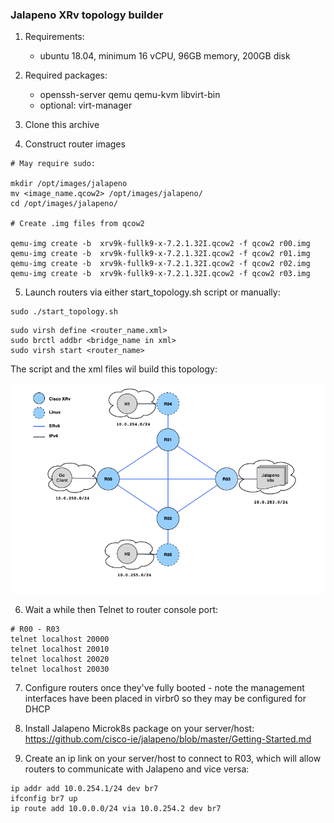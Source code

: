 ### Jalapeno XRv topology builder

1. Requirements: 
    * ubuntu 18.04, minimum 16 vCPU, 96GB memory, 200GB disk

2. Required packages:
    * openssh-server qemu qemu-kvm libvirt-bin
    * optional: virt-manager

3. Clone this archive

4. Construct router images
```
# May require sudo:

mkdir /opt/images/jalapeno
mv <image_name.qcow2> /opt/images/jalapeno/
cd /opt/images/jalapeno/

# Create .img files from qcow2

qemu-img create -b  xrv9k-fullk9-x-7.2.1.32I.qcow2 -f qcow2 r00.img
qemu-img create -b  xrv9k-fullk9-x-7.2.1.32I.qcow2 -f qcow2 r01.img
qemu-img create -b  xrv9k-fullk9-x-7.2.1.32I.qcow2 -f qcow2 r02.img
qemu-img create -b  xrv9k-fullk9-x-7.2.1.32I.qcow2 -f qcow2 r03.img

```

5. Launch routers via either start_topology.sh script or manually:

```
sudo ./start_topology.sh
```
```
sudo virsh define <router_name.xml>
sudo brctl addbr <bridge_name in xml>
sudo virsh start <router_name>
```
The script and the xml files wil build this topology:

![Topology](topology.png "topology")

6. Wait a while then Telnet to router console port:
```
# R00 - R03
telnet localhost 20000
telnet localhost 20010
telnet localhost 20020
telnet localhost 20030
```

7. Configure routers once they've fully booted - note the management interfaces have been placed in virbr0 so they may be configured for DHCP

8. Install Jalapeno Microk8s package on your server/host: https://github.com/cisco-ie/jalapeno/blob/master/Getting-Started.md

9. Create an ip link on your server/host to connect to R03, which will allow routers to communicate with Jalapeno and vice versa:
```
ip addr add 10.0.254.1/24 dev br7
ifconfig br7 up
ip route add 10.0.0.0/24 via 10.0.254.2 dev br7
```



